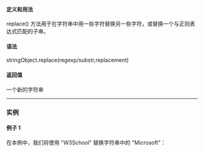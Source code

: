 #### 定义和用法
replace() 方法用于在字符串中用一些字符替换另一些字符，或替换一个与正则表达式匹配的子串。
#### 语法
stringObject.replace(regexp/substr,replacement)
#### 返回值
一个新的字符串

- - - 

### 实例
#### 例子 1
在本例中，我们将使用 "W3School" 替换字符串中的 "Microsoft"：
    <script type="text/javascript">

    var str="Visit Microsoft!"
    document.write(str.replace(/Microsoft/, "W3School"))

    </script>
输出：

    Visit W3School!

#### 例子 2
在本例中，我们将执行一次全局替换，每当 "Microsoft" 被找到，它就被替换为 "W3School"：

    <script type="text/javascript">

    var str="Welcome to Microsoft! "
    str=str + "We are proud to announce that Microsoft has "
    str=str + "one of the largest Web Developers sites in the world."

    document.write(str.replace(/Microsoft/g, "W3School"))

    </script> 
    
输出：

    Welcome to W3School! We are proud to announce that W3School
    has one of the largest Web Developers sites in the world.
    
#### 例子 3
您可以使用本例提供的代码来确保匹配字符串大写字符的正确：

    text = "javascript Tutorial";
    text.replace(/javascript/i, "JavaScript");
    
#### 例子 4

在本例中，我们将把 "Doe, John" 转换为 "John Doe" 的形式：

    name = "Doe, John";
    name.replace(/(\w+)\s*, \s*(\w+)/, "$2 $1");
    
#### 例子 5
在本例中，我们将把所有的花引号替换为直引号：

    name = '"a", "b"';
    name.replace(/"([^"]*)"/g, "'$1'");
    
#### 例子 6
在本例中，我们将把字符串中所有单词的首字母都转换为大写：

    name = 'aaa bbb ccc';
    uw=name.replace(/\b\w+\b/g, function(word){
      return word.substring(0,1).toUpperCase()+word.substring(1);}
      );
      
